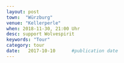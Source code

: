 ```yaml
---
layout: post
town:  "Würzburg"
venue: "Kellerperle"
when: 2018-11-30, 21:00 Uhr
desc: support Wolvespirit
keywords: "Tour"
category: tour
date:   2017-10-10 		#publication date
---
```

